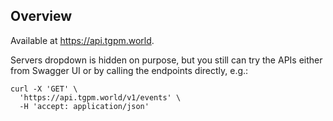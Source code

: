 ## Overview

Available at https://api.tgpm.world.

Servers dropdown is hidden on purpose, but you still can try the APIs either from Swagger UI or by calling the endpoints
directly, e.g.:

```shell
curl -X 'GET' \
  'https://api.tgpm.world/v1/events' \
  -H 'accept: application/json'
```